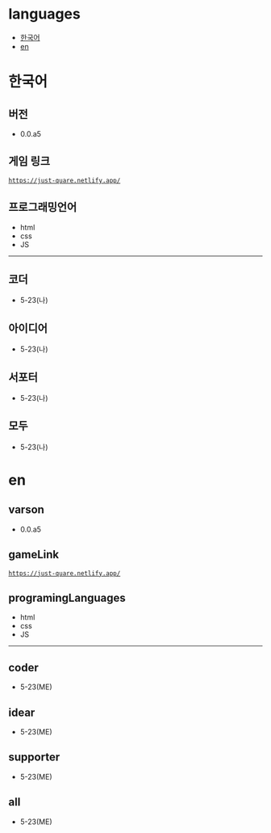 # languages
- <a href = "">한국어</a>
- <a href = "">en</a>

# 한국어
## 버전
- 0.0.a5
## 게임 링크
<a href = 'https://just-quare.netlify.app/' target = '_blank'>`https://just-quare.netlify.app/`</a>
## 프로그래밍언어
- html
- css
- JS
------------
## 코더
- 5-23(나)
## 아이디어
- 5-23(나)
## 서포터
- 5-23(나)
## 모두
- 5-23(나)

# en
## varson
- 0.0.a5
## gameLink
<a href = 'https://just-quare.netlify.app/' target = '_blank'>`https://just-quare.netlify.app/`</a>
## programingLanguages
- html
- css
- JS
------------
## coder
- 5-23(ME)
## idear
- 5-23(ME)
## supporter
- 5-23(ME)
## all
- 5-23(ME)
